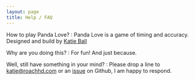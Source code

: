 ```yaml
---
layout: page
title: Help / FAQ
---
```


How to play Panda Love?
: Panda Love is a game of timing and accuracy. Designed and build by [Katie Ball](http://katieball.me)

Why are you doing this?
: For fun! And just because.

Well, still have something in your mind?
: Please drop a line to [katie@roachhd.com](katie@roachhd.com) or an [issue](https://github.com/roachhd/games/issues/new) on Github, I am happy to respond.


